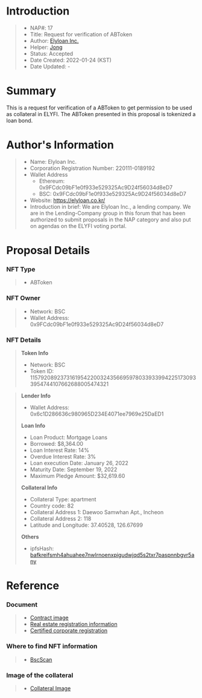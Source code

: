 # Introduction

>- NAP#: 17
>- Title: Request for verification of ABToken
>- Author: [Elyloan Inc.](https://forum.elyfi.world/u/elyloancorp/summary)
>- Helper: [Jong](https://forum.elyfi.world/u/Jong/summary)
>- Status: Accepted
>- Date Created: 2022-01-24 (KST)
>- Date Updated: - 

# Summary

This is a request for verification of a ABToken to get permission to be used as collateral in ELYFI. The ABToken presented in this proposal is tokenized a loan bond.
#
# Author's Information

>- Name: Elyloan Inc.
>- Corporation Registration Number: 220111-0189192
>- Wallet Address
>   - Ethereum: 0x9FCdc09bF1e0f933e529325Ac9D24f56034d8eD7
>   - BSC: 0x9FCdc09bF1e0f933e529325Ac9D24f56034d8eD7
>- Website: https://elyloan.co.kr/
>- Introduction in brief: We are Elyloan Inc., a lending company. We are in the Lending-Company group in this forum that has been authorized to submit proposals in the NAP category and also put on agendas on the ELYFI voting portal.

# Proposal Details

### NFT Type 
>- ABToken

### NFT Owner
>- Network: BSC
>- Wallet Address: 0x9FCdc09bF1e0f933e529325Ac9D24f56034d8eD7

### NFT Details

> **Token Info**
>- Network: BSC
>- Token ID: 115792089237316195422003243566959780339339942251730933954744107662688005474321


> **Lender Info**
>- Wallet Address: 0x6c1D286636c980965D234E4071ee7969e25DaED1
>
> **Loan Info**
>- Loan Product: Mortgage Loans
>- Borrowed: $8,364.00
>- Loan Interest Rate: 14%
>- Overdue Interest Rate: 3%
>- Loan execution Date: January 26, 2022
>- Maturity Date: September 19, 2022
>- Maximum Pledge Amount: $32,619.60
>
> **Collateral Info**
>- Collateral Type: apartment
>- Country code: 82
>- Collateral Address 1: Daewoo Samwhan Apt., Incheon
>- Collateral Address 2: 118
>- Latitude and Longitude: 37.40528, 126.67699
>
> **Others**
>- ipfsHash: [bafkreifsmh4ahuahee7nwlrnoenxpigudwjqd5s2txr7paspnnbgvr5any](https://slate.textile.io/ipfs/bafkreifsmh4ahuahee7nwlrnoenxpigudwjqd5s2txr7paspnnbgvr5any)

# Reference

### Document
>- [Contract image](https://slate.textile.io/ipfs/bafybeihhb4t5nblkj5cizraxrb7iio34t24aakb6l2rbiytk4aigbutjue)
>- [Real estate registration information](https://slate.textile.io/ipfs/bafkreigvhkrzb66tacen4hxdhhiyprhe6ht6er7jmi6luej3sj3q7rrgvm)
>- [Certified corporate registration](https://slate.textile.io/ipfs/bafybeidtfourbfi4oy3nlos4v7vmvn3oyy5ufbtxjdux2gnl3al5pyutsy)

### Where to find NFT information 
>- [BscScan](https://bscscan.com/token/0x0d768c1507b5099cb37e5d28b1959b831b5ebf9e?a=115792089237316195422003243566959780339339942251730933954744107662688005474321)

### Image of the collateral 
>- [Collateral Image](https://slate.textile.io/ipfs/bafybeiggcgl4vxbgunlj2ng2ayua3lkervkesktbhvfe2csubs6rogirmm)
